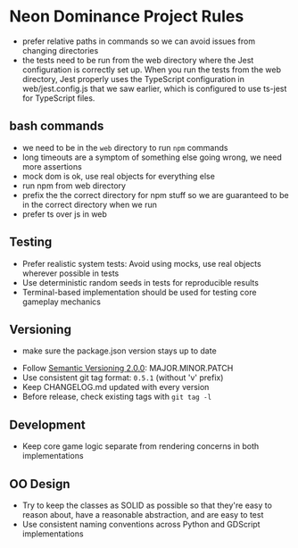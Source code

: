 # Neon Dominance Project Rules

* prefer relative paths in commands so we can avoid issues from changing directories
* the tests need to be run from the web directory where the Jest configuration is correctly set up.
When you run the tests from the web directory, Jest properly uses the TypeScript configuration in web/jest.config.js that we saw earlier, which is configured to use ts-jest for TypeScript files.

## bash commands

* we need to be in the `web` directory to run `npm` commands
* long timeouts are a symptom of something else going wrong, we need more assertions
* mock dom is ok, use real objects for everything else
* run npm from web directory
* prefix the the correct directory for npm stuff so we are guaranteed to be in the correct directory when we run
* prefer ts over js in web

## Testing
* Prefer realistic system tests: Avoid using mocks, use real objects wherever possible in tests
* Use deterministic random seeds in tests for reproducible results
* Terminal-based implementation should be used for testing core gameplay mechanics

## Versioning

* make sure the package.json version stays up to date
- Follow [Semantic Versioning 2.0.0](https://semver.org/spec/v2.0.0.html): MAJOR.MINOR.PATCH
- Use consistent git tag format: `0.5.1` (without 'v' prefix)
- Keep CHANGELOG.md updated with every version
- Before release, check existing tags with `git tag -l`


## Development
* Keep core game logic separate from rendering concerns in both implementations

## OO Design
* Try to keep the classes as SOLID as possible so that they're easy to reason about, have a reasonable abstraction, and are easy to test
* Use consistent naming conventions across Python and GDScript implementations
